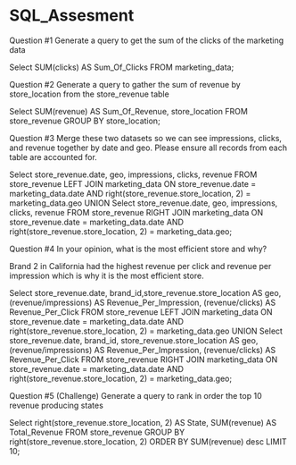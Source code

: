 # SQL_Assesment

Question #1 Generate a query to get the sum of the clicks of the marketing data 

Select SUM(clicks) AS Sum_Of_Clicks
FROM marketing_data;



Question #2 Generate a query to gather the sum of revenue by store_location from the store_revenue table 

Select SUM(revenue) AS Sum_Of_Revenue, store_location
FROM store_revenue
GROUP BY store_location;



Question #3 Merge these two datasets so we can see impressions, clicks, and revenue together by date and geo. Please ensure all records from each table are accounted for. 

Select store_revenue.date, geo, impressions, clicks, revenue
FROM store_revenue LEFT JOIN marketing_data
ON store_revenue.date = marketing_data.date AND right(store_revenue.store_location, 2) = marketing_data.geo
UNION Select store_revenue.date, geo, impressions, clicks, revenue
FROM store_revenue RIGHT JOIN marketing_data
ON store_revenue.date = marketing_data.date AND right(store_revenue.store_location, 2) = marketing_data.geo;



Question #4 In your opinion, what is the most efficient store and why? 

Brand 2 in California had the highest revenue per click and revenue per impression which is why it is the most efficient store.

Select store_revenue.date, brand_id,store_revenue.store_location AS geo, (revenue/impressions) AS Revenue_Per_Impression, (revenue/clicks) AS Revenue_Per_Click
FROM store_revenue LEFT JOIN marketing_data
ON store_revenue.date = marketing_data.date AND right(store_revenue.store_location, 2) = marketing_data.geo
UNION Select store_revenue.date, brand_id, store_revenue.store_location AS geo, (revenue/impressions) AS Revenue_Per_Impression, (revenue/clicks) AS Revenue_Per_Click
FROM store_revenue RIGHT JOIN marketing_data
ON store_revenue.date = marketing_data.date AND right(store_revenue.store_location, 2) = marketing_data.geo;



Question #5 (Challenge) Generate a query to rank in order the top 10 revenue producing states 

Select right(store_revenue.store_location, 2) AS State, SUM(revenue) AS Total_Revenue
FROM store_revenue
GROUP BY right(store_revenue.store_location, 2) 
ORDER BY SUM(revenue) desc
LIMIT 10;
